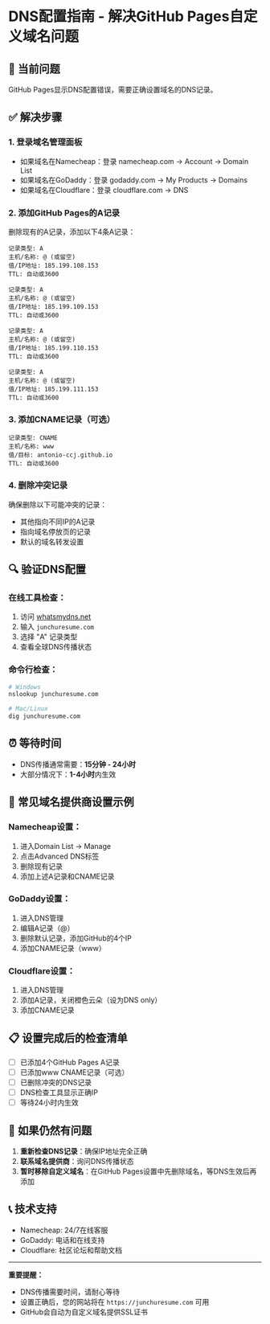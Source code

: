 # DNS配置指南 - 解决GitHub Pages自定义域名问题

## 🚨 当前问题
GitHub Pages显示DNS配置错误，需要正确设置域名的DNS记录。

## ✅ 解决步骤

### 1. 登录域名管理面板
- 如果域名在Namecheap：登录 namecheap.com → Account → Domain List
- 如果域名在GoDaddy：登录 godaddy.com → My Products → Domains
- 如果域名在Cloudflare：登录 cloudflare.com → DNS

### 2. 添加GitHub Pages的A记录

删除现有的A记录，添加以下4条A记录：

```
记录类型: A
主机/名称: @ (或留空)
值/IP地址: 185.199.108.153
TTL: 自动或3600

记录类型: A
主机/名称: @ (或留空)
值/IP地址: 185.199.109.153
TTL: 自动或3600

记录类型: A
主机/名称: @ (或留空)
值/IP地址: 185.199.110.153
TTL: 自动或3600

记录类型: A
主机/名称: @ (或留空)
值/IP地址: 185.199.111.153
TTL: 自动或3600
```

### 3. 添加CNAME记录（可选）

```
记录类型: CNAME
主机/名称: www
值/目标: antonio-ccj.github.io
TTL: 自动或3600
```

### 4. 删除冲突记录
确保删除以下可能冲突的记录：
- 其他指向不同IP的A记录
- 指向域名停放页的记录
- 默认的域名转发设置

## 🔍 验证DNS配置

### 在线工具检查：
1. 访问 [whatsmydns.net](https://whatsmydns.net)
2. 输入 `junchuresume.com`
3. 选择 "A" 记录类型
4. 查看全球DNS传播状态

### 命令行检查：
```bash
# Windows
nslookup junchuresume.com

# Mac/Linux
dig junchuresume.com
```

## ⏰ 等待时间
- DNS传播通常需要：**15分钟 - 24小时**
- 大部分情况下：**1-4小时**内生效

## 🔧 常见域名提供商设置示例

### Namecheap设置：
1. 进入Domain List → Manage
2. 点击Advanced DNS标签
3. 删除现有记录
4. 添加上述A记录和CNAME记录

### GoDaddy设置：
1. 进入DNS管理
2. 编辑A记录（@）
3. 删除默认记录，添加GitHub的4个IP
4. 添加CNAME记录（www）

### Cloudflare设置：
1. 进入DNS管理
2. 添加A记录，关闭橙色云朵（设为DNS only）
3. 添加CNAME记录

## 📋 设置完成后的检查清单

- [ ] 已添加4个GitHub Pages A记录
- [ ] 已添加www CNAME记录（可选）
- [ ] 已删除冲突的DNS记录
- [ ] DNS检查工具显示正确IP
- [ ] 等待24小时内生效

## 🚨 如果仍然有问题

1. **重新检查DNS记录**：确保IP地址完全正确
2. **联系域名提供商**：询问DNS传播状态
3. **暂时移除自定义域名**：在GitHub Pages设置中先删除域名，等DNS生效后再添加

## 📞 技术支持
- Namecheap: 24/7在线客服
- GoDaddy: 电话和在线支持
- Cloudflare: 社区论坛和帮助文档

---

**重要提醒：** 
- DNS传播需要时间，请耐心等待
- 设置正确后，您的网站将在 `https://junchuresume.com` 可用
- GitHub会自动为自定义域名提供SSL证书
